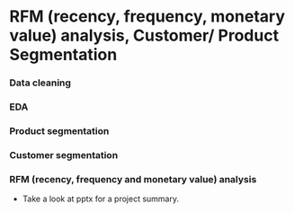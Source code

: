 # RFM (recency, frequency, monetary value) analysis, Customer/ Product Segmentation

### Data cleaning
### EDA
### Product segmentation
### Customer segmentation
### RFM (recency, frequency and monetary value) analysis


- Take a look at pptx for a project summary.
